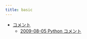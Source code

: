 ```yaml
---
title: basic
---
```



- [コメント](./コメント/index.md)
    - [2009-08-05 Python コメント](./../../../../d/2009/08/05/Python_コメント.md)




